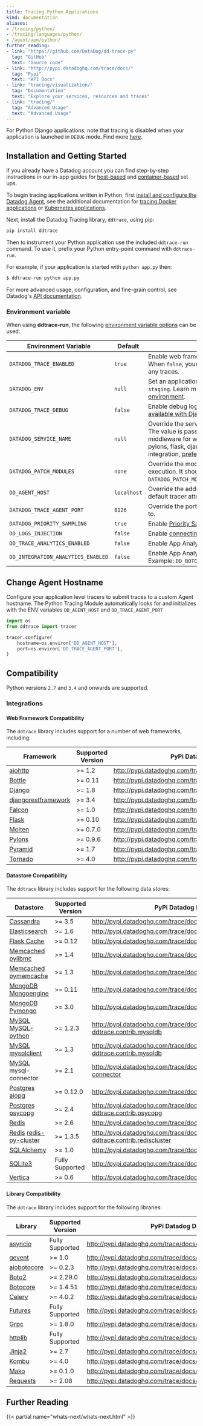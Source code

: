 ```yaml
---
title: Tracing Python Applications
kind: documentation
aliases:
- /tracing/python/
- /tracing/languages/python/
- /agent/apm/python/
further_reading:
- link: "https://github.com/DataDog/dd-trace-py"
  tag: "GitHub"
  text: "Source code"
- link: "http://pypi.datadoghq.com/trace/docs/"
  tag: "Pypi"
  text: "API Docs"
- link: "tracing/visualization/"
  tag: "Documentation"
  text: "Explore your services, resources and traces"
- link: "tracing/"
  tag: "Advanced Usage"
  text: "Advanced Usage"
---
```


<div class="alert alert-info">
For Python Django applications, note that tracing is disabled when your application is launched in <code>DEBUG</code> mode. Find more <a href="http://pypi.datadoghq.com/trace/docs/web_integrations.html#django">here</a>.
</div>

## Installation and Getting Started

<div class="alert alert-info">If you already have a Datadog account you can find step-by-step instructions in our in-app guides for <a href="https://app.datadoghq.com/apm/docs?architecture=host-based&language=python" target=_blank> host-based</a> and <a href="https://app.datadoghq.com/apm/docs?architecture=container-based&language=python" target=_blank>container-based</a> set ups.</div>

To begin tracing applications written in Python, first [install and configure the Datadog Agent][1], see the additional documentation for [tracing Docker applications][2] or [Kubernetes applications][3].

Next, install the Datadog Tracing library, `ddtrace`, using pip:

```python
pip install ddtrace
```

Then to instrument your Python application use the included `ddtrace-run` command. To use it, prefix your Python entry-point command with `ddtrace-run`.

For example, if your application is started with `python app.py` then:

```sh
$ ddtrace-run python app.py
```

For more advanced usage, configuration, and fine-grain control, see Datadog's [API documentation][4].

### Environment variable

When using **ddtrace-run**, the following [environment variable options][5] can be used:

| Environment Variable               | Default     | Description                                                                                                                                                                                                                                                                 |
|------------------------------------|-------------|-----------------------------------------------------------------------------------------------------------------------------------------------------------------------------------------------------------------------------------------------------------------------------|
| `DATADOG_TRACE_ENABLED`            | `true`      | Enable web framework and library instrumentation. When `false`, your application code doesn't generate any traces.                                                                                                                                                          |
| `DATADOG_ENV`                      | `null`      | Set an application’s environment e.g. `prod`, `pre-prod`, `staging`. Learn more about [how to setup your environment][6].                                                                                                                                                   |
| `DATADOG_TRACE_DEBUG`              | `false`     | Enable debug logging in the tracer. Note that this is [not available with Django][7].                                                                                                                                                                                       |
| `DATADOG_SERVICE_NAME`             | `null`      | Override the service name to be used for this program. The value is passed through when setting up middleware for web framework integrations (e.g. pylons, flask, django). For tracing without a web integration, [prefer setting the service name in code](#integrations). |
| `DATADOG_PATCH_MODULES`            | `none`      | Override the modules patched for this program execution. It should follow this format: `DATADOG_PATCH_MODULES=module:patch,module:patch...`.                                                                                                                                |
| `DD_AGENT_HOST`                    | `localhost` | Override the address of the trace Agent host that the default tracer attempts to submit traces to.                                                                                                                                                                          |
| `DATADOG_TRACE_AGENT_PORT`         | `8126`      | Override the port that the default tracer submit traces to.                                                                                                                                                                                                                 |
| `DATADOG_PRIORITY_SAMPLING`        | `true`      | Enable [Priority Sampling][8].                                                                                                                                                                                                                                              |
| `DD_LOGS_INJECTION`                | `false`     | Enable [connecting logs and traces Injection][9].                                                                                                                                                                                                                           |
| `DD_TRACE_ANALYTICS_ENABLED`       | `false`     | Enable App Analytics globally for [web integrations][10].                                                                                                                                                                                                                   |
| `DD_INTEGRATION_ANALYTICS_ENABLED` | `false`     | Enable App Analytics for a specific integration. Example: `DD_BOTO_ANALYTICS_ENABLED=true` .                                                                                                                                                                                |

## Change Agent Hostname

Configure your application level tracers to submit traces to a custom Agent hostname. The Python Tracing Module automatically looks for and initializes with the ENV variables `DD_AGENT_HOST` and `DD_TRACE_AGENT_PORT`

```python
import os
from ddtrace import tracer

tracer.configure(
    hostname=os.environ['DD_AGENT_HOST'],
    port=os.environ['DD_TRACE_AGENT_PORT'],
)
```

## Compatibility

Python versions `2.7` and `3.4` and onwards are supported.

### Integrations

#### Web Framework Compatibility

The `ddtrace` library includes support for a number of web frameworks, including:

| Framework                 | Supported Version | PyPi Datadog Documentation                                         |
|---------------------------|-------------------|--------------------------------------------------------------------|
| [aiohttp][11]             | >= 1.2            | http://pypi.datadoghq.com/trace/docs/web_integrations.html#aiohttp |
| [Bottle][12]              | >= 0.11           | http://pypi.datadoghq.com/trace/docs/web_integrations.html#bottle  |
| [Django][13]              | >= 1.8            | http://pypi.datadoghq.com/trace/docs/web_integrations.html#django  |
| [djangorestframework][13] | >= 3.4            | http://pypi.datadoghq.com/trace/docs/web_integrations.html#django  |
| [Falcon][14]              | >= 1.0            | http://pypi.datadoghq.com/trace/docs/web_integrations.html#falcon  |
| [Flask][15]               | >= 0.10           | http://pypi.datadoghq.com/trace/docs/web_integrations.html#flask   |
| [Molten][16]              | >= 0.7.0          | http://pypi.datadoghq.com/trace/docs/web_integrations.html#molten  |
| [Pylons][17]              | >= 0.9.6          | http://pypi.datadoghq.com/trace/docs/web_integrations.html#pylons  |
| [Pyramid][18]             | >= 1.7            | http://pypi.datadoghq.com/trace/docs/web_integrations.html#pyramid |
| [Tornado][19]             | >= 4.0            | http://pypi.datadoghq.com/trace/docs/web_integrations.html#tornado |

#### Datastore Compatibility

The `ddtrace` library includes support for the following data stores:

| Datastore                          | Supported Version | PyPi Datadog Documentation                                                                    |
|------------------------------------|-------------------|-----------------------------------------------------------------------------------------------|
| [Cassandra][20]                    | >= 3.5            | http://pypi.datadoghq.com/trace/docs/db_integrations.html#cassandra                           |
| [Elasticsearch][21]                | >= 1.6            | http://pypi.datadoghq.com/trace/docs/db_integrations.html#elasticsearch                       |
| [Flask Cache][22]                  | >= 0.12           | http://pypi.datadoghq.com/trace/docs/db_integrations.html#flask-cache                         |
| [Memcached][23] [pylibmc][24]      | >= 1.4            | http://pypi.datadoghq.com/trace/docs/db_integrations.html#pylibmc                             |
| [Memcached][23] [pymemcache][25]   | >= 1.3            | http://pypi.datadoghq.com/trace/docs/db_integrations.html#pymemcache                          |
| [MongoDB][26] [Mongoengine][27]    | >= 0.11           | http://pypi.datadoghq.com/trace/docs/db_integrations.html#mongoengine                         |
| [MongoDB][26] [Pymongo][28]        | >= 3.0            | http://pypi.datadoghq.com/trace/docs/db_integrations.html#pymongo                             |
| [MySQL][29] [MySQL-python][30]     | >= 1.2.3          | http://pypi.datadoghq.com/trace/docs/db_integrations.html#module-ddtrace.contrib.mysqldb      |
| [MySQL][29] [mysqlclient][31]      | >= 1.3            | http://pypi.datadoghq.com/trace/docs/db_integrations.html#module-ddtrace.contrib.mysqldb      |
| [MySQL][29] mysql-connector        | >= 2.1            | http://pypi.datadoghq.com/trace/docs/db_integrations.html#mysql-connector                     |
| [Postgres][32] [aiopg][33]         | >= 0.12.0         | http://pypi.datadoghq.com/trace/docs/db_integrations.html#aiopg                               |
| [Postgres][32] [psycopg][34]       | >= 2.4            | http://pypi.datadoghq.com/trace/docs/db_integrations.html#module-ddtrace.contrib.psycopg      |
| [Redis][35]                        | >= 2.6            | http://pypi.datadoghq.com/trace/docs/db_integrations.html#redis                               |
| [Redis][35] [redis-py-cluster][36] | >= 1.3.5          | http://pypi.datadoghq.com/trace/docs/db_integrations.html#module-ddtrace.contrib.rediscluster |
| [SQLAlchemy][37]                   | >= 1.0            | http://pypi.datadoghq.com/trace/docs/db_integrations.html#sqlalchemy                          |
| [SQLite3][38]                      | Fully Supported   | http://pypi.datadoghq.com/trace/docs/db_integrations.html#sqlite                              |
| [Vertica][39]                      | >= 0.6            | http://pypi.datadoghq.com/trace/docs/db_integrations.html#vertica                             |

#### Library Compatibility

The `ddtrace` library includes support for the following libraries:

| Library           | Supported Version | PyPi Datadog Documentation                                               |
|-------------------|-------------------|--------------------------------------------------------------------------|
| [asyncio][40]     | Fully Supported   | http://pypi.datadoghq.com/trace/docs/async_integrations.html#asyncio     |
| [gevent][41]      | >= 1.0            | http://pypi.datadoghq.com/trace/docs/async_integrations.html#gevent      |
| [aiobotocore][42] | >= 0.2.3          | http://pypi.datadoghq.com/trace/docs/other_integrations.html#aiobotocore |
| [Boto2][42]       | >= 2.29.0         | http://pypi.datadoghq.com/trace/docs/other_integrations.html#boto2       |
| [Botocore][42]    | >= 1.4.51         | http://pypi.datadoghq.com/trace/docs/other_integrations.html#botocore    |
| [Celery][43]      | >= 4.0.2          | http://pypi.datadoghq.com/trace/docs/other_integrations.html#celery      |
| [Futures][44]     | Fully Supported   | http://pypi.datadoghq.com/trace/docs/other_integrations.html#futures     |
| [Grpc][45]        | >= 1.8.0          | http://pypi.datadoghq.com/trace/docs/other_integrations.html#grpc        |
| [httplib][46]     | Fully Supported   | http://pypi.datadoghq.com/trace/docs/other_integrations.html#httplib     |
| [Jinja2][47]      | >= 2.7            | http://pypi.datadoghq.com/trace/docs/other_integrations.html#jinja2      |
| [Kombu][48]       | >= 4.0            | http://pypi.datadoghq.com/trace/docs/other_integrations.html#kombu       |
| [Mako][49]        | >= 0.1.0          | http://pypi.datadoghq.com/trace/docs/other_integrations.html#mako        |
| [Requests][50]    | >= 2.08           | http://pypi.datadoghq.com/trace/docs/other_integrations.html#requests    |

## Further Reading

{{< partial name="whats-next/whats-next.html" >}}

[1]: /tracing/send_traces
[2]: /tracing/setup/docker
[3]: /agent/kubernetes/daemonset_setup/#trace-collection
[4]: http://pypi.datadoghq.com/trace/docs
[5]: http://pypi.datadoghq.com/trace/docs/advanced_usage.html#ddtracerun
[6]: /tracing/setting_primary_tags_to_scope/
[7]: http://pypi.datadoghq.com/trace/docs/web_integrations.html?highlight=django#django
[8]: http://pypi.datadoghq.com/trace/docs/advanced_usage.html#priority-sampling
[9]: /tracing/connect_logs_and_traces/?tab=python
[10]: /tracing/app_analytics/?tab=python#automatic-configuration
[11]: https://aiohttp.readthedocs.io
[12]: https://bottlepy.org
[13]: https://www.djangoproject.com
[14]: https://falconframework.org
[15]: http://flask.pocoo.org
[16]: https://moltenframework.com
[17]: http://pylonsproject.org
[18]: https://trypyramid.com
[19]: http://www.tornadoweb.org
[20]: https://cassandra.apache.org
[21]: https://www.elastic.co/products/elasticsearch
[22]: https://pythonhosted.org/Flask-Cache
[23]: https://memcached.org
[24]: http://sendapatch.se/projects/pylibmc
[25]: https://pymemcache.readthedocs.io
[26]: https://www.mongodb.com/what-is-mongodb
[27]: http://mongoengine.org
[28]: https://api.mongodb.com/python/current
[29]: https://www.mysql.com
[30]: https://pypi.org/project/MySQL-python
[31]: https://pypi.org/project/mysqlclient
[32]: https://www.postgresql.org
[33]: https://aiopg.readthedocs.io
[34]: http://initd.org/psycopg
[35]: https://redis.io
[36]: https://redis-py-cluster.readthedocs.io
[37]: https://www.sqlalchemy.org
[38]: https://www.sqlite.org
[39]: https://www.vertica.com
[40]: https://docs.python.org/3/library/asyncio.html
[41]: http://www.gevent.org
[42]: http://docs.pythonboto.org/en/latest
[43]: http://www.celeryproject.org
[44]: https://docs.python.org/3/library/concurrent.futures.html
[45]: https://grpc.io
[46]: https://docs.python.org/2/library/httplib.html
[47]: http://jinja.pocoo.org
[48]: https://kombu.readthedocs.io/en/latest
[49]: https://www.makotemplates.org
[50]: http://docs.python-requests.org/en/master
